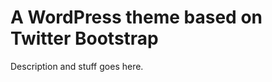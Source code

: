 A WordPress theme based on Twitter Bootstrap
============================================
Description and stuff goes here.
